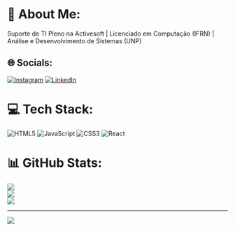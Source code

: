 # 💫 About Me:
Suporte de TI Pleno na Activesoft | Licenciado em Computação (IFRN) | Análise e Desenvolvimento de Sistemas (UNP)


## 🌐 Socials:
[![Instagram](https://img.shields.io/badge/Instagram-%23E4405F.svg?logo=Instagram&logoColor=white)](https://instagram.com/@araujlucas) [![LinkedIn](https://img.shields.io/badge/LinkedIn-%230077B5.svg?logo=linkedin&logoColor=white)](https://linkedin.com/in/https://www.linkedin.com/in/lucasaraujo-/) 

# 💻 Tech Stack:
![HTML5](https://img.shields.io/badge/html5-%23E34F26.svg?style=for-the-badge&logo=html5&logoColor=white) ![JavaScript](https://img.shields.io/badge/javascript-%23323330.svg?style=for-the-badge&logo=javascript&logoColor=%23F7DF1E) ![CSS3](https://img.shields.io/badge/css3-%231572B6.svg?style=for-the-badge&logo=css3&logoColor=white) ![React](https://img.shields.io/badge/react-%2320232a.svg?style=for-the-badge&logo=react&logoColor=%2361DAFB)
# 📊 GitHub Stats:
![](https://github-readme-stats.vercel.app/api?username=Lucas0601&theme=tokyonight&hide_border=false&include_all_commits=true&count_private=true)<br/>
![](https://github-readme-streak-stats.herokuapp.com/?user=Lucas0601&theme=tokyonight&hide_border=false)<br/>
![](https://github-readme-stats.vercel.app/api/top-langs/?username=Lucas0601&theme=tokyonight&hide_border=false&include_all_commits=true&count_private=true&layout=compact)

---
[![](https://visitcount.itsvg.in/api?id=Lucas0601&icon=0&color=0)](https://visitcount.itsvg.in)

<!-- Proudly created with GPRM ( https://gprm.itsvg.in ) -->
